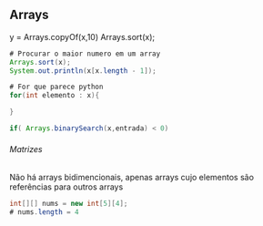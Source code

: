 ## Arrays
y = Arrays.copyOf(x,10)
Arrays.sort(x);

```java
# Procurar o maior numero em um array
Arrays.sort(x);
System.out.println(x[x.length - 1]);

# For que parece python
for(int elemento : x){

}

if( Arrays.binarySearch(x,entrada) < 0)

```
###### Matrizes
Não há arrays bidimencionais, apenas arrays cujo elementos são referências para outros arrays
```java 
int[][] nums = new int[5][4];
# nums.length = 4
```